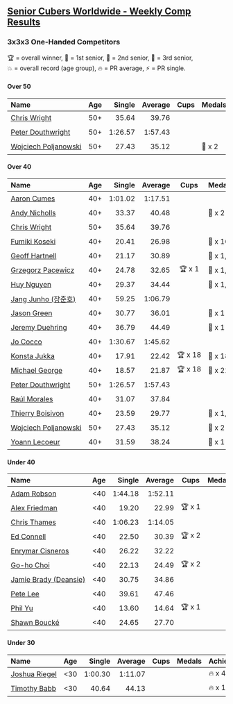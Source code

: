 <style>table {white-space: nowrap;}</style>

## [Senior Cubers Worldwide - Weekly Comp Results](/scw-comp/results/)
### 3x3x3 One-Handed Competitors

<span style="white-space: nowrap;">🏆 = overall winner</span>, <span style="white-space: nowrap;">🥇 = 1st senior</span>, <span style="white-space: nowrap;">🥈 = 2nd senior</span>, <span style="white-space: nowrap;">🥉 = 3rd senior</span>, <span style="white-space: nowrap;">💥 = overall record (age group)</span>, <span style="white-space: nowrap;">🔥 = PR average</span>, <span style="white-space: nowrap;">⚡ = PR single</span>.

#### Over 50

| Name | Age | Single | Average | Cups | Medals | Achievements |
| :-- | :--: | --: | --: | :--: | :-- | :-- |
| [Chris Wright](../../persons/chris_wright/333oh.md) | 50+ | 35.64 | 39.76 |  |  | 💥 x 1, 🔥 x 1, ⚡ x 1 |
| [Peter Douthwright](../../persons/peter_douthwright/333oh.md) | 50+ | 1:26.57 | 1:57.43 |  |  | 🔥 x 1, ⚡ x 2 |
| [Wojciech Poljanowski](../../persons/wojciech_poljanowski/333oh.md) | 50+ | 27.43 | 35.12 |  | 🥉 x 2 | 💥 x 4, 🔥 x 3, ⚡ x 3 |

#### Over 40

| Name | Age | Single | Average | Cups | Medals | Achievements |
| :-- | :--: | --: | --: | :--: | :-- | :-- |
| [Aaron Cumes](../../persons/aaron_cumes/333oh.md) | 40+ | 1:01.02 | 1:17.51 |  |  | 🔥 x 7, ⚡ x 8 |
| [Andy Nicholls](../../persons/andy_nicholls/333oh.md) | 40+ | 33.37 | 40.48 |  | 🥉 x 2 | 🔥 x 2, ⚡ x 5 |
| [Chris Wright](../../persons/chris_wright/333oh.md) | 50+ | 35.64 | 39.76 |  |  | 💥 x 1, 🔥 x 1, ⚡ x 1 |
| [Fumiki Koseki](../../persons/fumiki_koseki/333oh.md) | 40+ | 20.41 | 26.98 |  | 🥈 x 16, 🥉 x 2 | 🔥 x 5, ⚡ x 5 |
| [Geoff Hartnell](../../persons/geoff_hartnell/333oh.md) | 40+ | 21.17 | 30.89 |  | 🥇 x 1, 🥈 x 13, 🥉 x 16 | 🔥 x 6, ⚡ x 6 |
| [Grzegorz Pacewicz](../../persons/grzegorz_pacewicz/333oh.md) | 40+ | 24.78 | 32.65 | 🏆 x 1 | 🥇 x 1, 🥈 x 2 | 🔥 x 3, ⚡ x 2 |
| [Huy Nguyen](../../persons/huy_nguyen/333oh.md) | 40+ | 29.37 | 34.44 |  | 🥈 x 1, 🥉 x 9 | 🔥 x 8, ⚡ x 3 |
| [Jang Junho (장준호)](../../persons/jang_junho/333oh.md) | 40+ | 59.25 | 1:06.79 |  |  | 🔥 x 3, ⚡ x 3 |
| [Jason Green](../../persons/jason_green/333oh.md) | 40+ | 30.77 | 36.01 |  | 🥈 x 1 | 🔥 x 2, ⚡ x 2 |
| [Jeremy Duehring](../../persons/jeremy_duehring/333oh.md) | 40+ | 36.79 | 44.49 |  | 🥉 x 1 | 🔥 x 2, ⚡ x 2 |
| [Jo Cocco](../../persons/jo_cocco/333oh.md) | 40+ | 1:30.67 | 1:45.62 |  |  | 🔥 x 2, ⚡ x 3 |
| [Konsta Jukka](../../persons/konsta_jukka/333oh.md) | 40+ | 17.91 | 22.42 | 🏆 x 18 | 🥇 x 18 | 💥 x 1, 🔥 x 4, ⚡ x 3 |
| [Michael George](../../persons/michael_george/333oh.md) | 40+ | 18.57 | 21.87 | 🏆 x 18 | 🥇 x 22 | 💥 x 5, 🔥 x 3, ⚡ x 5 |
| [Peter Douthwright](../../persons/peter_douthwright/333oh.md) | 50+ | 1:26.57 | 1:57.43 |  |  | 🔥 x 1, ⚡ x 2 |
| [Raúl Morales](../../persons/raul_morales/333oh.md) | 40+ | 31.07 | 37.84 |  |  | 🔥 x 1, ⚡ x 1 |
| [Thierry Boisivon](../../persons/thierry_boisivon/333oh.md) | 40+ | 23.59 | 29.77 |  | 🥇 x 1, 🥈 x 10, 🥉 x 7 | 🔥 x 8, ⚡ x 3 |
| [Wojciech Poljanowski](../../persons/wojciech_poljanowski/333oh.md) | 50+ | 27.43 | 35.12 |  | 🥉 x 2 | 💥 x 4, 🔥 x 3, ⚡ x 3 |
| [Yoann Lecoeur](../../persons/yoann_lecoeur/333oh.md) | 40+ | 31.59 | 38.24 |  | 🥉 x 1 | 🔥 x 1, ⚡ x 1 |

#### Under 40

| Name | Age | Single | Average | Cups | Medals | Achievements |
| :-- | :--: | --: | --: | :--: | :-- | :-- |
| [Adam Robson](../../persons/adam_robson/333oh.md) | <40 | 1:44.18 | 1:52.11 |  |  | 🔥 x 1, ⚡ x 1 |
| [Alex Friedman](../../persons/alex_friedman/333oh.md) | <40 | 19.20 | 22.99 | 🏆 x 1 |  | 🔥 x 5, ⚡ x 5 |
| [Chris Thames](../../persons/chris_thames/333oh.md) | <40 | 1:06.23 | 1:14.05 |  |  | 🔥 x 5, ⚡ x 4 |
| [Ed Connell](../../persons/ed_connell/333oh.md) | <40 | 22.50 | 30.39 | 🏆 x 2 |  | 🔥 x 4, ⚡ x 1 |
| [Enrymar Cisneros](../../persons/enrymar_cisneros/333oh.md) | <40 | 26.22 | 32.22 |  |  | 🔥 x 2, ⚡ x 1 |
| [Go-ho Choi](../../persons/go_ho_choi/333oh.md) | <40 | 22.13 | 24.49 | 🏆 x 2 |  | 💥 x 1, 🔥 x 2, ⚡ x 1 |
| [Jamie Brady (Deansie)](../../persons/jamie_brady/333oh.md) | <40 | 30.75 | 34.86 |  |  | 🔥 x 4, ⚡ x 3 |
| [Pete Lee](../../persons/pete_lee/333oh.md) | <40 | 39.61 | 47.46 |  |  | 🔥 x 2, ⚡ x 1 |
| [Phil Yu](../../persons/phil_yu/333oh.md) | <40 | 13.60 | 14.64 | 🏆 x 1 |  | 💥 x 1, 🔥 x 1, ⚡ x 1 |
| [Shawn Boucké](../../persons/shawn_boucke/333oh.md) | <40 | 24.65 | 27.70 |  |  | 🔥 x 1, ⚡ x 1 |

#### Under 30

| Name | Age | Single | Average | Cups | Medals | Achievements |
| :-- | :--: | --: | --: | :--: | :-- | :-- |
| [Joshua Riegel](../../persons/joshua_riegel/333oh.md) | <30 | 1:00.30 | 1:11.07 |  |  | 🔥 x 4, ⚡ x 4 |
| [Timothy Babb](../../persons/timothy_babb/333oh.md) | <30 | 40.64 | 44.13 |  |  | 🔥 x 1, ⚡ x 1 |


<!-- Global site tag (gtag.js) - Google Analytics -->
<script async src="https://www.googletagmanager.com/gtag/js?id=UA-86348435-3"></script>
<script>window.dataLayer = window.dataLayer || []; function gtag() {dataLayer.push(arguments);} gtag('js', new Date()); gtag('config', 'UA-86348435-3');</script>
